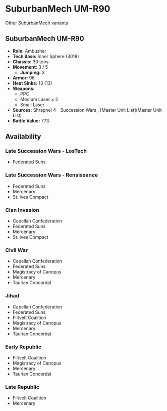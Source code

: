 # SuburbanMech UM-R90 

[Other SuburbanMech variants](../suburbanmech.md) 

## SuburbanMech UM-R90 

- **Role:** Ambusher 
- **Tech Base:** Inner Sphere (3018) 
- **Chassis:** 30 tons 
- **Movement:** 3 / 5 
  - **Jumping:** 3 
- **Armor:** 96 
- **Heat Sinks:** 13 (13) 
- **Weapons:** 
  - PPC 
  - Medium Laser × 2 
  - Small Laser 
- **Sources:** Shrapnel 4 - Succession Wars , [Master Unit List](Master Unit List) 
- **Battle Value:** 773 

## Availability 

### Late Succession Wars - LosTech 

- Federated Suns 

### Late Succession Wars - Renaissance 

- Federated Suns 
- Mercenary 
- St. Ives Compact 

### Clan Invasion 

- Capellan Confederation 
- Federated Suns 
- Mercenary 
- St. Ives Compact 

### Civil War 

- Capellan Confederation 
- Federated Suns 
- Magistracy of Canopus 
- Mercenary 
- Taurian Concordat 

### Jihad 

- Capellan Confederation 
- Federated Suns 
- Filtvelt Coalition 
- Magistracy of Canopus 
- Mercenary 
- Taurian Concordat 

### Early Republic 

- Filtvelt Coalition 
- Magistracy of Canopus 
- Mercenary 
- Taurian Concordat 

### Late Republic 

- Filtvelt Coalition 
- Mercenary 

